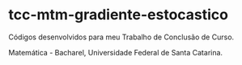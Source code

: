 # tcc-mtm-gradiente-estocastico
 Códigos desenvolvidos para meu Trabalho de Conclusão de Curso.
 
 Matemática - Bacharel, Universidade Federal de Santa Catarina.
